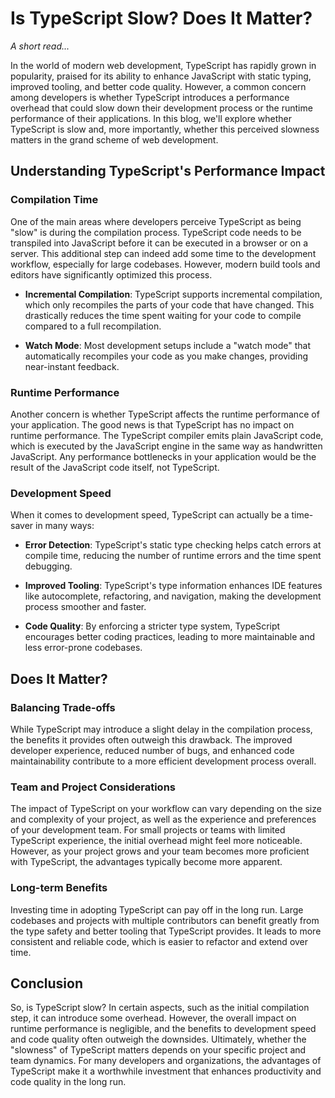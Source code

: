 # Is TypeScript Slow? Does It Matter?

*A short read...*

In the world of modern web development, TypeScript has rapidly grown in popularity, praised for its ability to enhance JavaScript with static typing, improved tooling, and better code quality. However, a common concern among developers is whether TypeScript introduces a performance overhead that could slow down their development process or the runtime performance of their applications. In this blog, we'll explore whether TypeScript is slow and, more importantly, whether this perceived slowness matters in the grand scheme of web development.

## Understanding TypeScript's Performance Impact

### Compilation Time

One of the main areas where developers perceive TypeScript as being "slow" is during the compilation process. TypeScript code needs to be transpiled into JavaScript before it can be executed in a browser or on a server. This additional step can indeed add some time to the development workflow, especially for large codebases. However, modern build tools and editors have significantly optimized this process.

- **Incremental Compilation**: TypeScript supports incremental compilation, which only recompiles the parts of your code that have changed. This drastically reduces the time spent waiting for your code to compile compared to a full recompilation.
  
- **Watch Mode**: Most development setups include a "watch mode" that automatically recompiles your code as you make changes, providing near-instant feedback.

### Runtime Performance

Another concern is whether TypeScript affects the runtime performance of your application. The good news is that TypeScript has no impact on runtime performance. The TypeScript compiler emits plain JavaScript code, which is executed by the JavaScript engine in the same way as handwritten JavaScript. Any performance bottlenecks in your application would be the result of the JavaScript code itself, not TypeScript.

### Development Speed

When it comes to development speed, TypeScript can actually be a time-saver in many ways:

- **Error Detection**: TypeScript's static type checking helps catch errors at compile time, reducing the number of runtime errors and the time spent debugging.
  
- **Improved Tooling**: TypeScript's type information enhances IDE features like autocomplete, refactoring, and navigation, making the development process smoother and faster.

- **Code Quality**: By enforcing a stricter type system, TypeScript encourages better coding practices, leading to more maintainable and less error-prone codebases.

## Does It Matter?

### Balancing Trade-offs

While TypeScript may introduce a slight delay in the compilation process, the benefits it provides often outweigh this drawback. The improved developer experience, reduced number of bugs, and enhanced code maintainability contribute to a more efficient development process overall.

### Team and Project Considerations

The impact of TypeScript on your workflow can vary depending on the size and complexity of your project, as well as the experience and preferences of your development team. For small projects or teams with limited TypeScript experience, the initial overhead might feel more noticeable. However, as your project grows and your team becomes more proficient with TypeScript, the advantages typically become more apparent.

### Long-term Benefits

Investing time in adopting TypeScript can pay off in the long run. Large codebases and projects with multiple contributors can benefit greatly from the type safety and better tooling that TypeScript provides. It leads to more consistent and reliable code, which is easier to refactor and extend over time.

## Conclusion

So, is TypeScript slow? In certain aspects, such as the initial compilation step, it can introduce some overhead. However, the overall impact on runtime performance is negligible, and the benefits to development speed and code quality often outweigh the downsides. Ultimately, whether the "slowness" of TypeScript matters depends on your specific project and team dynamics. For many developers and organizations, the advantages of TypeScript make it a worthwhile investment that enhances productivity and code quality in the long run.
